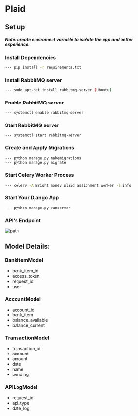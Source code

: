 # Plaid

## Set up
##### Note: create enviroment variable to isolate the app and better experience.

### Install Dependencies
```bash
--- pip install -r requirements.txt 
```
### Install RabbitMQ server
```bash
--- sudo apt-get install rabbitmq-server (Ubuntu)
```

### Enable RabbitMQ server

```bash
--- systemctl enable rabbitmq-server
```

### Start RabbitMQ server

```bash
--- systemctl start rabbitmq-server
```
### Create and Apply Migrations
```bash
--- python manage.py makemigrations
--- python manage.py migrate
```

### Start Celery Worker Process
```bash
--- celery -A Bright_money_plaid_assignment worker -l info
```

### Start Your Django App
```bash
--- python manage.py runserver
```
### API's Endpoint
![path](https://user-images.githubusercontent.com/72928430/193238242-8b86be96-48ad-411f-8a00-26598eb0c463.png)


## Model Details:

### BankItemModel
  
-	bank_item_id
-	access_token
-	request_id
-	user  
  
### AccountModel
  
-	account_id
-	bank_item
-	balance_available
-	balance_current

### TransactionModel
  
-	transaction_id
-	account
-	amount
-	date
-	name
-	pending
  
### APILogModel

-	request_id
-	api_type
-	date_log


